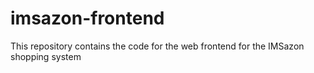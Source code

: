 # imsazon-frontend
This repository contains the code for the web frontend for the IMSazon shopping system
